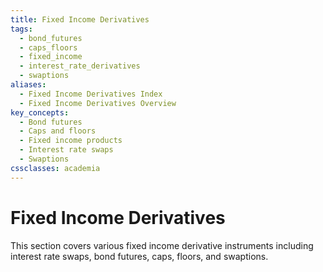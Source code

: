 ```yaml
---
title: Fixed Income Derivatives
tags:
  - bond_futures
  - caps_floors
  - fixed_income
  - interest_rate_derivatives
  - swaptions
aliases:
  - Fixed Income Derivatives Index
  - Fixed Income Derivatives Overview
key_concepts:
  - Bond futures
  - Caps and floors  
  - Fixed income products
  - Interest rate swaps
  - Swaptions
cssclasses: academia
---
```


# Fixed Income Derivatives

This section covers various fixed income derivative instruments including interest rate swaps, bond futures, caps, floors, and swaptions.
